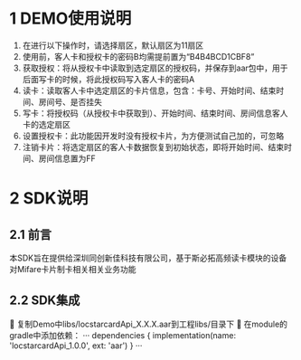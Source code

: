 # 1 DEMO使用说明
1. 在进行以下操作时，请选择扇区，默认扇区为11扇区
2. 使用前，客人卡和授权卡的密码B均需提前置为“B4B4BCD1CBF8”
3. 获取授权：将从授权卡中读取到选定扇区的授权码，并保存到aar包中，用于后面写卡的时候，将此授权码写入客人卡的密码A
4. 读卡：读取客人卡中选定扇区的卡片信息，包含：卡号、开始时间、结束时间、房间号、是否挂失
5. 写卡：将授权码（从授权卡中获取到）、开始时间、结束时间、房间信息客人卡的选定扇区
6. 设置授权卡：此功能因开发时没有授权卡片，为方便测试自己加的，可忽略
7. 注销卡片：将选定扇区的客人卡数据恢复到初始状态，即将开始时间、结束时间、房间信息置为FF
# 2 SDK说明
## 2.1 前言
本SDK旨在提供给深圳同创新佳科技有限公司，基于斯必拓高频读卡模块的设备对Mifare卡片制卡相关相关业务功能
## 2.2 SDK集成
 复制Demo中libs/locstarcardApi_X.X.X.aar到工程libs/目录下
 在module的gradle中添加依赖：
···
dependencies {
    implementation(name: 'locstarcardApi_1.0.0', ext: 'aar')
}
···

